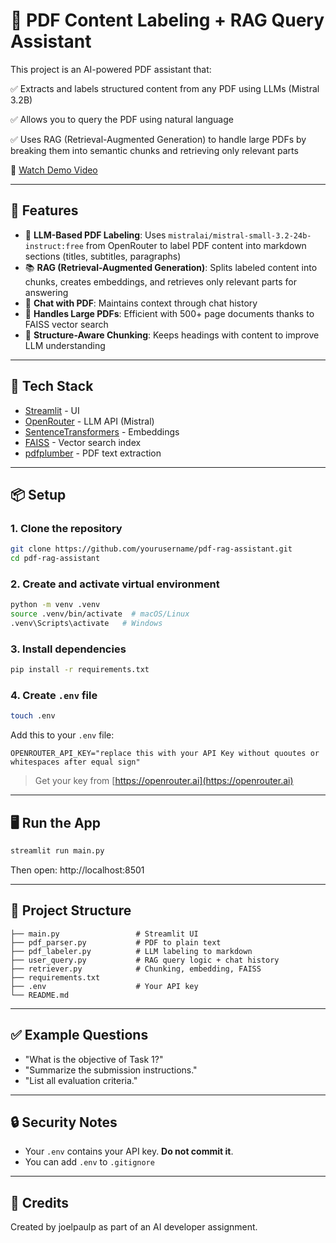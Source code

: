 # 📄 PDF Content Labeling + RAG Query Assistant

This project is an AI-powered PDF assistant that:

✅ Extracts and labels structured content from any PDF using LLMs (Mistral 3.2B)

✅ Allows you to query the PDF using natural language

✅ Uses RAG (Retrieval-Augmented Generation) to handle large PDFs by breaking them into semantic chunks and retrieving only relevant parts

🎥 [Watch Demo Video](https://youtu.be/9J9taSUDIUo)

---

## 🚀 Features

- 🧠 **LLM-Based PDF Labeling**: Uses `mistralai/mistral-small-3.2-24b-instruct:free` from OpenRouter to label PDF content into markdown sections (titles, subtitles, paragraphs)
- 📚 **RAG (Retrieval-Augmented Generation)**: Splits labeled content into chunks, creates embeddings, and retrieves only relevant parts for answering
- 💬 **Chat with PDF**: Maintains context through chat history
- 📎 **Handles Large PDFs**: Efficient with 500+ page documents thanks to FAISS vector search
- 🧱 **Structure-Aware Chunking**: Keeps headings with content to improve LLM understanding

---

## 🧰 Tech Stack

- [Streamlit](https://streamlit.io/) - UI
- [OpenRouter](https://openrouter.ai/) - LLM API (Mistral)
- [SentenceTransformers](https://www.sbert.net/) - Embeddings
- [FAISS](https://github.com/facebookresearch/faiss) - Vector search index
- [pdfplumber](https://github.com/jsvine/pdfplumber) - PDF text extraction

---


## 📦 Setup

### 1. Clone the repository
```bash
git clone https://github.com/yourusername/pdf-rag-assistant.git
cd pdf-rag-assistant
```

### 2. Create and activate virtual environment
```bash
python -m venv .venv
source .venv/bin/activate  # macOS/Linux
.venv\Scripts\activate   # Windows
```

### 3. Install dependencies
```bash
pip install -r requirements.txt
```

### 4. Create `.env` file
```bash
touch .env
```
Add this to your `.env` file:
```
OPENROUTER_API_KEY="replace this with your API Key without quoutes or whitespaces after equal sign"
```
> Get your key from [https://openrouter.ai](https://openrouter.ai)

---

## 🖥️ Run the App
```bash
streamlit run main.py
```
Then open: http://localhost:8501

---

## 📁 Project Structure
```
├── main.py                 # Streamlit UI
├── pdf_parser.py           # PDF to plain text
├── pdf_labeler.py          # LLM labeling to markdown
├── user_query.py           # RAG query logic + chat history
├── retriever.py            # Chunking, embedding, FAISS
├── requirements.txt
├── .env                    # Your API key
└── README.md
```

---

## ✅ Example Questions
- "What is the objective of Task 1?"
- "Summarize the submission instructions."
- "List all evaluation criteria."

---

## 🔒 Security Notes
- Your `.env` contains your API key. **Do not commit it**.
- You can add `.env` to `.gitignore`

---

## 🙌 Credits
Created by joelpaulp as part of an AI developer assignment.
